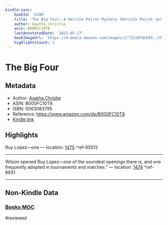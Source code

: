 ```yaml
---
kindle-sync:
    bookId: '4390'
    title: 'The Big Four: A Hercule Poirot Mystery (Hercule Poirot series Book 5)'
    author: Agatha Christie
    asin: B000FC10T8
    lastAnnotatedDate: '2023-05-17'
    bookImageUrl: 'https://m.media-amazon.com/images/I/71S1kFQLK8S._SY160.jpg'
    highlightsCount: 1
---
```


# The Big Four

## Metadata

-   Author: [Agatha Christie](https://www.amazon.comundefined)
-   ASIN: B000FC10T8
-   ISBN: 0063083795
-   Reference: https://www.amazon.com/dp/B000FC10T8
-   [Kindle link](kindle://book?action=open&asin=B000FC10T8)

## Highlights

Ruy Lopez—one — location: [1475](kindle://book?action=open&asin=B000FC10T8&location=1475) ^ref-65512

---

Wilson opened Ruy Lopez—one of the soundest openings there is, and one frequently adopted in tournaments and matches." — location: [1474](kindle://book?action=open&asin=B000FC10T8&location=1474) ^ref-8631

---
## Non-Kindle Data

### [Books MOC](Books%20MOC.md)
#reviewed
